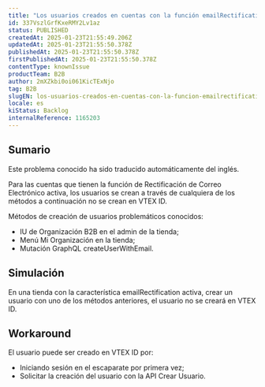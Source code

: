 ```yaml
---
title: "Los usuarios creados en cuentas con la función emailRectification no se crean en VTEX ID"
id: 337VszlGrfKxeRMY2Lv1az
status: PUBLISHED
createdAt: 2025-01-23T21:55:49.206Z
updatedAt: 2025-01-23T21:55:50.378Z
publishedAt: 2025-01-23T21:55:50.378Z
firstPublishedAt: 2025-01-23T21:55:50.378Z
contentType: knownIssue
productTeam: B2B
author: 2mXZkbi0oi061KicTExNjo
tag: B2B
slugEN: los-usuarios-creados-en-cuentas-con-la-funcion-emailrectification-no-se-crean-en-vtex-id
locale: es
kiStatus: Backlog
internalReference: 1165203
---
```


## Sumario

<div class="alert alert-info">
  <p>Este problema conocido ha sido traducido automáticamente del inglés.</p>
</div>


Para las cuentas que tienen la función de Rectificación de Correo Electrónico activa, los usuarios se crean a través de cualquiera de los métodos a continuación no se crean en VTEX ID.

Métodos de creación de usuarios problemáticos conocidos:

- IU de Organización B2B en el admin de la tienda;
- Menú Mi Organización en la tienda;
- Mutación GraphQL createUserWithEmail.


##

## Simulación


En una tienda con la característica emailRectification activa, crear un usuario con uno de los métodos anteriores, el usuario no se creará en VTEX ID.



## Workaround


El usuario puede ser creado en VTEX ID por:

- Iniciando sesión en el escaparate por primera vez;
- Solicitar la creación del usuario con la API Crear Usuario.





